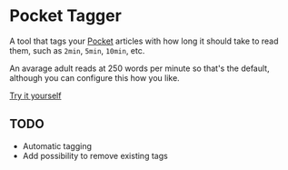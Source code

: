 # Pocket Tagger

A tool that tags your [Pocket](https://getpocket.com/) articles with how
long it should take to read them, such as `2min`, `5min`, `10min`, etc.

An avarage adult reads at 250 words per minute so that's the default,
although you can configure this how you like.

[Try it yourself](http://tag-pocket.herokuapp.com)


## TODO

- Automatic tagging
- Add possibility to remove existing tags
